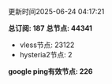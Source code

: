 更新时间2025-06-24 04:17:21

**总订阅: 187**
**总节点: 44341**
- vless节点: 23122
- hysteria2节点: 2

**google ping有效节点: 226**
